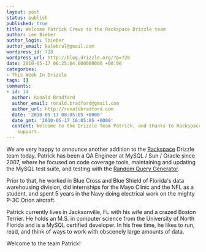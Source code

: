 ```yaml
---
layout: post
status: publish
published: true
title: Welcome Patrick Crews to the Rackspace Drizzle team
author: Lee Bieber
author_login: lbieber
author_email: kalebral@gmail.com
wordpress_id: 728
wordpress_url: http://blog.drizzle.org/?p=728
date: 2010-05-17 06:25:04.000000000 +00:00
categories:
- This Week In Drizzle
tags: []
comments:
- id: 14
  author: Ronald Bradford
  author_email: ronald.bradford@gmail.com
  author_url: http://ronaldbradford.com
  date: '2010-05-17 08:05:05 +0000'
  date_gmt: '2010-05-17 16:05:05 +0000'
  content: Welcome to the Drizzle Team Patrick, and thanks to Rackspace for your continued
    support.
---
```

We are very happy to announce another addition to the <a href="http://rackspacecloud.com" target="_blank">Rackspace</a> Drizzle team today. Patrick has been a QA Engineer at MySQL / Sun / Oracle since 2007, where he focused on code coverage tools, maintaining and updating the MySQL test suite, and testing with the <a href="http://launchpad.net/randgen" target="_blank">Random Query Generator</a>.

Prior to that, he worked in Blue Cross and Blue Shield of Florida's data warehousing division, did internships for the Mayo Clinic and the NFL as a student, and spent 5 years in the Navy doing electrical work on the mighty P-3C Orion aircraft.

Patrick currently lives in Jacksonville, FL with his wife and a crazed Boston Terrier.  He holds an M.S. in computer science from the University of North Florida and is a MySQL certified developer.  In his free time, he likes to run, read, and think of ways to work with obscenely large amounts of data.

Welcome to the team Patrick!
